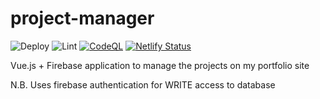 # project-manager
![Deploy](https://github.com/woodRock/vue-project-manager/workflows/Deploy/badge.svg)
![Lint](https://github.com/woodRock/vue-project-manager/workflows/Lint/badge.svg)
[![CodeQL](https://github.com/woodRock/content-manager/actions/workflows/codeql-analysis.yml/badge.svg)](https://github.com/woodRock/content-manager/actions/workflows/codeql-analysis.yml)
[![Netlify Status](https://api.netlify.com/api/v1/badges/adce6c06-b47e-4464-ac8e-4aa6dfc8d433/deploy-status)](https://app.netlify.com/sites/woodrock-dev/deploys)

Vue.js + Firebase application to manage the projects on my portfolio site

N.B. Uses firebase authentication for WRITE access to database
